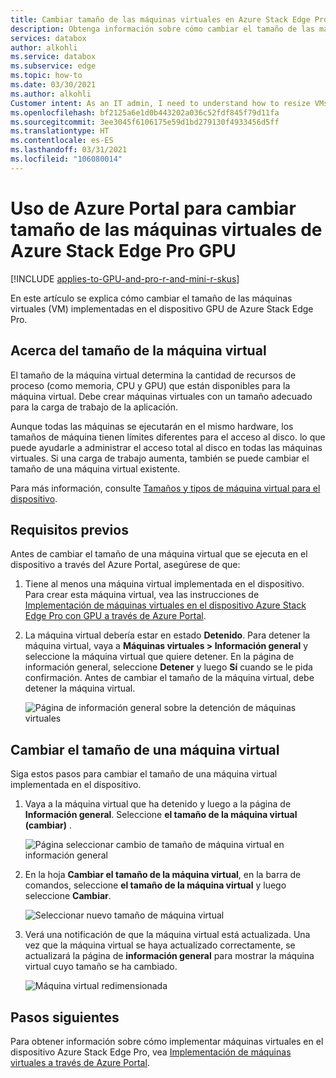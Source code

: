 ```yaml
---
title: Cambiar tamaño de las máquinas virtuales en Azure Stack Edge Pro GPU, Pro R y Mini R a través del Azure Portal
description: Obtenga información sobre cómo cambiar el tamaño de las máquinas virtuales (VM) que se ejecutan en su Azure Stack GPU de Power Bi Pro, Azure Stack Edge Pro R Azure Stack Edge Mini R a través del Azure Portal.
services: databox
author: alkohli
ms.service: databox
ms.subservice: edge
ms.topic: how-to
ms.date: 03/30/2021
ms.author: alkohli
Customer intent: As an IT admin, I need to understand how to resize VMs running on an Azure Stack Edge Pro device so that I can use it to run applications using Edge compute before sending it to Azure.
ms.openlocfilehash: bf2125a6e1d0b443202a036c52fdf845f79d11fa
ms.sourcegitcommit: 3ee3045f6106175e59d1bd279130f4933456d5ff
ms.translationtype: HT
ms.contentlocale: es-ES
ms.lasthandoff: 03/31/2021
ms.locfileid: "106080014"
---
```

# <a name="use-the-azure-portal-to-resize-the-vms-on-your-azure-stack-edge-pro-gpu"></a>Uso de Azure Portal para cambiar tamaño de las máquinas virtuales de Azure Stack Edge Pro GPU

[!INCLUDE [applies-to-GPU-and-pro-r-and-mini-r-skus](../../includes/azure-stack-edge-applies-to-gpu-pro-r-mini-r-sku.md)]

En este artículo se explica cómo cambiar el tamaño de las máquinas virtuales (VM) implementadas en el dispositivo GPU de Azure Stack Edge Pro.

       
## <a name="about-vm-sizing"></a>Acerca del tamaño de la máquina virtual

El tamaño de la máquina virtual determina la cantidad de recursos de proceso (como memoria, CPU y GPU) que están disponibles para la máquina virtual. Debe crear máquinas virtuales con un tamaño adecuado para la carga de trabajo de la aplicación. 

Aunque todas las máquinas se ejecutarán en el mismo hardware, los tamaños de máquina tienen límites diferentes para el acceso al disco. lo que puede ayudarle a administrar el acceso total al disco en todas las máquinas virtuales. Si una carga de trabajo aumenta, también se puede cambiar el tamaño de una máquina virtual existente.

Para más información, consulte [Tamaños y tipos de máquina virtual para el dispositivo](azure-stack-edge-gpu-virtual-machine-sizes.md).


## <a name="prerequisites"></a>Requisitos previos

Antes de cambiar el tamaño de una máquina virtual que se ejecuta en el dispositivo a través del Azure Portal, asegúrese de que:

1. Tiene al menos una máquina virtual implementada en el dispositivo. Para crear esta máquina virtual, vea las instrucciones de [Implementación de máquinas virtuales en el dispositivo Azure Stack Edge Pro con GPU a través de Azure Portal](azure-stack-edge-gpu-deploy-virtual-machine-portal.md).

1. La máquina virtual debería estar en estado **Detenido**. Para detener la máquina virtual, vaya a **Máquinas virtuales > Información general** y seleccione la máquina virtual que quiere detener. En la página de información general, seleccione **Detener** y luego **Sí** cuando se le pida confirmación. Antes de cambiar el tamaño de la máquina virtual, debe detener la máquina virtual.

    ![Página de información general sobre la detención de máquinas virtuales](./media/azure-stack-edge-gpu-manage-virtual-machine-network-interfaces-portal/stop-vm-2.png)


## <a name="resize-a-vm"></a>Cambiar el tamaño de una máquina virtual

Siga estos pasos para cambiar el tamaño de una máquina virtual implementada en el dispositivo. 

1. Vaya a la máquina virtual que ha detenido y luego a la página de **Información general**. Seleccione **el tamaño de la máquina virtual (cambiar)** .
    
    ![Página seleccionar cambio de tamaño de máquina virtual en información general](./media/azure-stack-edge-gpu-manage-virtual-machine-resize-portal/change-vm-size-1.png)

2. En la hoja **Cambiar el tamaño de la máquina virtual**, en la barra de comandos, seleccione **el tamaño de la máquina virtual** y luego seleccione **Cambiar**.

    ![Seleccionar nuevo tamaño de máquina virtual](./media/azure-stack-edge-gpu-manage-virtual-machine-resize-portal/change-vm-size-2.png)

3. Verá una notificación de que la máquina virtual está actualizada. Una vez que la máquina virtual se haya actualizado correctamente, se actualizará la página de **información general** para mostrar la máquina virtual cuyo tamaño se ha cambiado.

    ![Máquina virtual redimensionada ](./media/azure-stack-edge-gpu-manage-virtual-machine-resize-portal/change-vm-size-3.png)


## <a name="next-steps"></a>Pasos siguientes

Para obtener información sobre cómo implementar máquinas virtuales en el dispositivo Azure Stack Edge Pro, vea [Implementación de máquinas virtuales a través de Azure Portal](azure-stack-edge-gpu-deploy-virtual-machine-portal.md).

